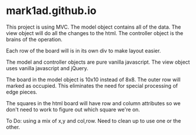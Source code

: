 # mark1ad.github.io

This project is using MVC. The model object contains all of the data. The view
object will  do all the changes to the html. The controller object is the brains
of the operation.

Each row of the board will is in its own div to make layout easier.

The model and controller objects are pure vanilla javascript.
The view object uses vanilla javascript and jQuery.

The board in the model object is 10x10 instead of 8x8. The outer row will
marked as occupied. This eliminates the need for special processing of edge
pieces.

The squares in the html board will have row and column attributes so we don't need
to work to figure out which square we're on.

To Do: using a mix of x,y and col,row. Need to clean up to use one or the other.
